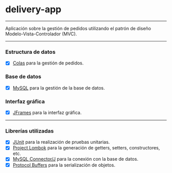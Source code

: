 # delivery-app

---
Aplicación sobre la gestión de pedidos utilizando el patrón de diseño Modelo-Vista-Controlador (MVC).

---

### Estructura de datos
- [x] [Colas](https://es.wikipedia.org/wiki/Cola_(inform%C3%A1tica)) para la gestión de pedidos.

### Base de datos
- [x] [MySQL](https://www.mysql.com) para la gestión de la base de datos.

### Interfaz gráfica
- [x] [JFrames](https://docs.oracle.com/en/java/javase/20/docs/api/java.desktop/javax/swing/JFrame.html) para la interfaz gráfica.
---
### Librerías utilizadas
- [x] [JUnit](https://mvnrepository.com/artifact/junit/junit/3.8.1) para la realización de pruebas unitarias.
- [x] [Project Lombok](https://mvnrepository.com/artifact/org.projectlombok/lombok/1.18.28) para la generación de getters, setters, constructores, etc.
- [x] [MySQL Connector/J](https://mvnrepository.com/artifact/com.mysql/mysql-connector-j/8.0.33) para la conexión con la base de datos.
- [x] [Protocol Buffers](https://mvnrepository.com/artifact/com.google.protobuf/protobuf-java/3.21.9) para la serialización de objetos.